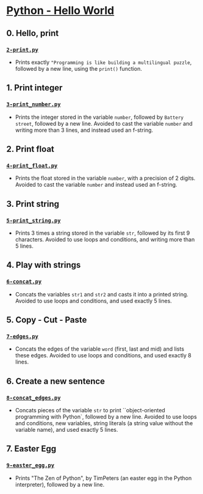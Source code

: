 # [Python - Hello World](https://intranet.hbtn.io/projects/2170)
## 0. Hello, print
### [`2-print.py`](2-print.py)
* Prints exactly `"Programming is like building a multilingual puzzle`, followed by a new line, using the `print()` function.

## 1. Print integer
### [`3-print_number.py`](3-print_number.py)
* Prints the integer stored in the variable `number`, followed by `Battery street`, followed by a new line. Avoided to cast the variable `number` and writing more than 3 lines, and instead used an f-string.

## 2. Print float
### [`4-print_float.py`](4-print_float.py)
* Prints the float stored in the variable `number`, with a precision of 2 digits. Avoided to cast the variable `number` and instead used an f-string.

## 3. Print string
### [`5-print_string.py`](5-print_string.py)
* Prints 3 times a string stored in the variable `str`, followed by its first 9 characters. Avoided to use loops and conditions, and writing more than 5 lines.

## 4. Play with strings
### [`6-concat.py`](6-concat.py)
* Concats the variables `str1` and `str2` and casts it into a printed string. Avoided to use loops and conditions, and used exactly 5 lines.

## 5. Copy - Cut - Paste
### [`7-edges.py`](7-edges.py)
* Concats the edges of the variable `word` (first, last and mid) and lists these edges. Avoided to use loops and conditions, and used exactly 8 lines.

## 6. Create a new sentence
### [`8-concat_edges.py`](8-concat_edges.py)
* Concats pieces of the variable `str` to print ``object-oriented programming with Python`, followed by a new line. Avoided to use loops and conditions, new variables, string literals (a string value without the variable name), and used exactly 5 lines.

## 7. Easter Egg
### [`9-easter_egg.py`](9-easter_egg.py)
* Prints "The Zen of Python", by TimPeters (an easter egg in the Python interpreter), followed by a new line.

